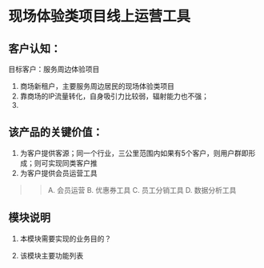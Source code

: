 # 现场体验类项目线上运营工具

## 客户认知：
目标客户：服务周边体验项目

1. 商场新租户，主要服务周边居民的现场体验类项目
2. 靠商场的IP流量转化，自身吸引力比较弱，辐射能力也不强；
3.   

## 该产品的关键价值：

1. 为客户提供客源；同一个行业，三公里范围内如果有5个客户，则用户群即形成；则可实现同类客户推
2. 为客户提供会员运营工具
>> A. 会员运营
>> B. 优惠券工具
>> C. 员工分销工具
>> D. 数据分析工具

## 模块说明

1. 本模块需要实现的业务目的？


2. 该模块主要功能列表










